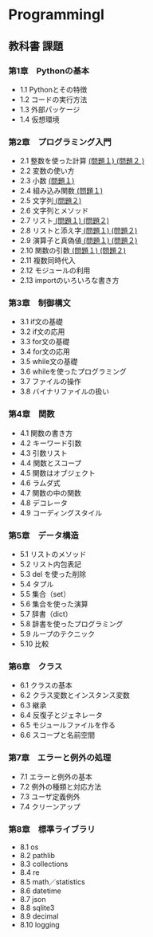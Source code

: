# ProgrammingI
## 教科書 課題
### 第1章　Pythonの基本
- 1.1 Pythonとその特徴
- 1.2 コードの実行方法
- 1.3 外部パッケージ
- 1.4 仮想環境
### 第2章　プログラミング入門
- 2.1 整数を使った計算 [ (問題１) ](./CHAPTER02/Q2_1_1.py) [ (問題２ )](./CHAPTER02/Q2_1_2.py)
- 2.2 変数の使い方
- 2.3 小数 [ (問題１) ](./CHAPTER02/Q2_3_1.py)
- 2.4 組み込み関数[ (問題１) ](./CHAPTER02/Q2_4_1.py)
- 2.5 文字列[ (問題２) ](./CHAPTER02/Q2_5_2.py)
- 2.6 文字列とメソッド
- 2.7 リスト[ (問題１) ](./CHAPTER02/Q2_7_1.py)[ (問題２) ](./CHAPTER02/Q2_7_2.py)
- 2.8 リストと添え字[ (問題１) ](./CHAPTER02/Q2_8_1.py)[ (問題２) ](./CHAPTER02/Q2_8_2.py)
- 2.9 演算子と真偽値[ (問題１) ](./CHAPTER02/Q2_9_1.py)[ (問題２) ](./CHAPTER02/Q2_9_2.py)
- 2.10 関数の引数[ (問題１) ](./CHAPTER02/Q2_10_1.py)[ (問題２) ](./CHAPTER02/Q2_10_2.py)
- 2.11 複数同時代入
- 2.12 モジュールの利用
- 2.13 importのいろいろな書き方
### 第3章　制御構文
- 3.1 if文の基礎
- 3.2 if文の応用
- 3.3 for文の基礎
- 3.4 for文の応用
- 3.5 while文の基礎
- 3.6 whileを使ったプログラミング
- 3.7 ファイルの操作
- 3.8 バイナリファイルの扱い
### 第4章　関数
- 4.1 関数の書き方
- 4.2 キーワード引数
- 4.3 引数リスト
- 4.4 関数とスコープ
- 4.5 関数はオブジェクト
- 4.6 ラムダ式
- 4.7 関数の中の関数
- 4.8 デコレータ
- 4.9 コーディングスタイル
### 第5章　データ構造
- 5.1 リストのメソッド
- 5.2 リスト内包表記
- 5.3 del を使った削除
- 5.4 タプル
- 5.5 集合（set）
- 5.6 集合を使った演算
- 5.7 辞書（dict）
- 5.8 辞書を使ったプログラミング
- 5.9 ループのテクニック
- 5.10 比較
### 第6章　クラス
- 6.1 クラスの基本
- 6.2 クラス変数とインスタンス変数
- 6.3 継承
- 6.4 反復子とジェネレータ
- 6.5 モジュールファイルを作る
- 6.6 スコープと名前空間
### 第7章　エラーと例外の処理
- 7.1 エラーと例外の基本
- 7.2 例外の種類と対応方法
- 7.3 ユーザ定義例外
- 7.4 クリーンアップ
### 第8章　標準ライブラリ
- 8.1 os
- 8.2 pathlib
- 8.3 collections
- 8.4 re
- 8.5 math／statistics
- 8.6 datetime
- 8.7 json
- 8.8 sqlite3
- 8.9 decimal
- 8.10 logging
